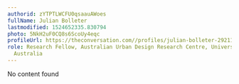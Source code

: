 ```yaml
---
authorid: zYTPTLWCFU0qsaauAWoes
fullName: Julian Bolleter
lastmodified: 1524652335.830794
photo: 5NkH2uF0CQ8s6ScoUy4eqc
profileUrl: https://theconversation.com//profiles/julian-bolleter-292111
role: Research Fellow, Australian Urban Design Research Centre, University of Western
  Australia
---
```

No content found